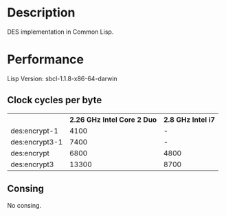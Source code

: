 # Description
DES implementation in Common Lisp.

# Performance
Lisp Version: sbcl-1.1.8-x86-64-darwin

## Clock cycles per byte
<table>
<tr><th></th> <th>2.26 GHz Intel Core 2 Duo</th> <th>2.8 GHz Intel i7</th></tr>
<tr><td>des:encrypt-1 </td> <td>4100</td> <td>-</td></tr>
<tr><td>des:encrypt3-1</td> <td>7400</td> <td>-</td></tr>
<tr><td>des:encrypt   </td> <td>6800 </td> <td>4800</td></tr>
<tr><td>des:encrypt3  </td> <td>13300</td> <td>8700</td></tr>
</table>

## Consing
No consing.
